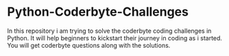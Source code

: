 # Python-Coderbyte-Challenges
In this repository i am trying to solve the coderbyte coding challenges in Python. It will help beginners to kickstart their journey in coding as i started. 
You will get coderbyte questions along with the solutions.
